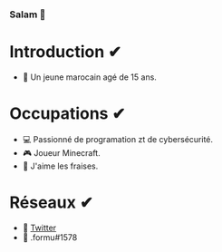 ### Salam 👋
# Introduction ✔
- 🎯 Un jeune marocain agé de 15 ans. 

# Occupations ✔
- 💻 Passionné de programation zt de cybersécurité.
- 🎮 Joueur Minecraft.
- 🍩 J'aime les fraises.

# Réseaux ✔
- 🎈 <a href="https://twitter.com/REDA_AMEZ">Twitter</a> 
- 🎈 .formu#1578 
